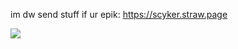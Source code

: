 im dw
send stuff if ur epik: https://scyker.straw.page

![](https://pbs.twimg.com/media/GqrTDNWXIAAUWGN?format=jpg&name=small)
<!--
**dweebzoid/dweebzoid** is a ✨ _special_ ✨ repository because its `README.md` (this file) appears on your GitHub profile.

Here are some ideas to get you started:

- 🔭 I’m currently working on ...
- 🌱 I’m currently learning ...
- 👯 I’m looking to collaborate on ...
- 🤔 I’m looking for help with ...
- 💬 Ask me about ...
- 📫 How to reach me: ...
- 😄 Pronouns: ...
- ⚡ Fun fact: ...
-->
